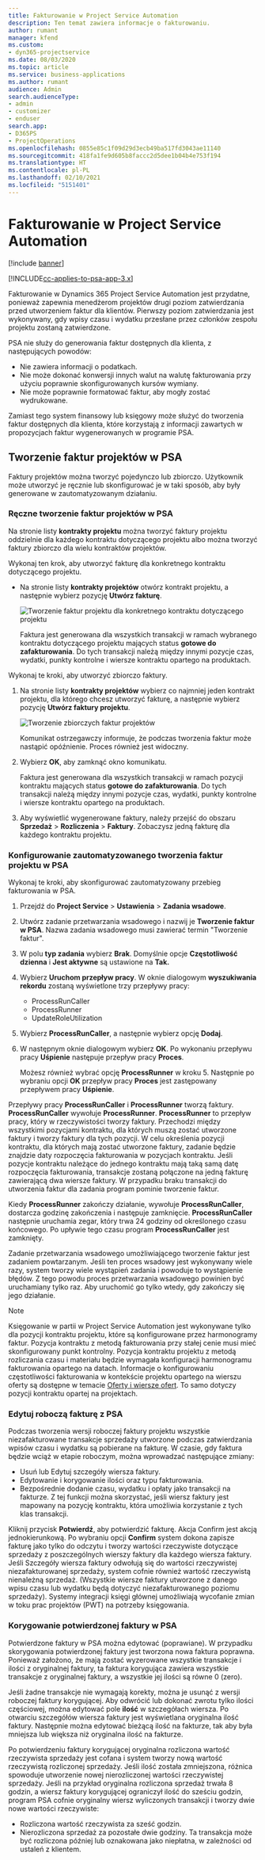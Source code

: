```yaml
---
title: Fakturowanie w Project Service Automation
description: Ten temat zawiera informacje o fakturowaniu.
author: rumant
manager: kfend
ms.custom:
- dyn365-projectservice
ms.date: 08/03/2020
ms.topic: article
ms.service: business-applications
ms.author: rumant
audience: Admin
search.audienceType:
- admin
- customizer
- enduser
search.app:
- D365PS
- ProjectOperations
ms.openlocfilehash: 0855e85c1f09d29d3ecb49ba517fd3043ae11140
ms.sourcegitcommit: 418fa1fe9d605b8faccc2d5dee1b04b4e753f194
ms.translationtype: HT
ms.contentlocale: pl-PL
ms.lasthandoff: 02/10/2021
ms.locfileid: "5151401"
---
```

# <a name="invoicing-in-project-service-automation"></a>Fakturowanie w Project Service Automation

[!include [banner](../includes/psa-now-project-operations.md)]

[!INCLUDE[cc-applies-to-psa-app-3.x](../includes/cc-applies-to-psa-app-3x.md)]

Fakturowanie w Dynamics 365 Project Service Automation jest przydatne, ponieważ zapewnia menedżerom projektów drugi poziom zatwierdzania przed utworzeniem faktur dla klientów. Pierwszy poziom zatwierdzania jest wykonywany, gdy wpisy czasu i wydatku przesłane przez członków zespołu projektu zostaną zatwierdzone.

PSA nie służy do generowania faktur dostępnych dla klienta, z następujących powodów:

- Nie zawiera informacji o podatkach.
- Nie może dokonać konwersji innych walut na walutę fakturowania przy użyciu poprawnie skonfigurowanych kursów wymiany.
- Nie może poprawnie formatować faktur, aby mogły zostać wydrukowane.

Zamiast tego system finansowy lub księgowy może służyć do tworzenia faktur dostępnych dla klienta, które korzystają z informacji zawartych w propozycjach faktur wygenerowanych w programie PSA.

## <a name="creating-project-invoices-in-psa"></a>Tworzenie faktur projektów w PSA

Faktury projektów można tworzyć pojedynczo lub zbiorczo. Użytkownik może utworzyć je ręcznie lub skonfigurować je w taki sposób, aby były generowane w zautomatyzowanym działaniu.

### <a name="manually-create-project-invoices-in-psa"></a>Ręczne tworzenie faktur projektów w PSA

Na stronie listy **kontrakty projektu** można tworzyć faktury projektu oddzielnie dla każdego kontraktu dotyczącego projektu albo można tworzyć faktury zbiorczo dla wielu kontraktów projektów.

Wykonaj ten krok, aby utworzyć fakturę dla konkretnego kontraktu dotyczącego projektu.

- Na stronie listy **kontrakty projektów** otwórz kontrakt projektu, a następnie wybierz pozycję **Utwórz fakturę**.

    ![Tworzenie faktur projektu dla konkretnego kontraktu dotyczącego projektu](media/CreateProjectInvoicesOneByOne.png)

    Faktura jest generowana dla wszystkich transakcji w ramach wybranego kontraktu dotyczącego projektu mających status **gotowe do zafakturowania**. Do tych transakcji należą między innymi pozycje czas, wydatki, punkty kontrolne i wiersze kontraktu opartego na produktach.

Wykonaj te kroki, aby utworzyć zbiorczo faktury.

1. Na stronie listy **kontrakty projektów** wybierz co najmniej jeden kontrakt projektu, dla którego chcesz utworzyć fakturę, a następnie wybierz pozycję **Utwórz faktury projektu**.

    ![Tworzenie zbiorczych faktur projektów](media/CreateProjectInvoicesBulk.png)

    Komunikat ostrzegawczy informuje, że podczas tworzenia faktur może nastąpić opóźnienie. Proces również jest widoczny.

2. Wybierz **OK**, aby zamknąć okno komunikatu.

    Faktura jest generowana dla wszystkich transakcji w ramach pozycji kontraktu mających status **gotowe do zafakturowania**. Do tych transakcji należą między innymi pozycje czas, wydatki, punkty kontrolne i wiersze kontraktu opartego na produktach.

3. Aby wyświetlić wygenerowane faktury, należy przejść do obszaru **Sprzedaż** \> **Rozliczenia** \> **Faktury**. Zobaczysz jedną fakturę dla każdego kontraktu projektu.

### <a name="set-up-automated-creation-of-project-invoices-in-psa"></a>Konfigurowanie zautomatyzowanego tworzenia faktur projektu w PSA

Wykonaj te kroki, aby skonfigurować zautomatyzowany przebieg fakturowania w PSA.

1. Przejdź do **Project Service** \> **Ustawienia** \> **Zadania wsadowe**.
2. Utwórz zadanie przetwarzania wsadowego i nazwij je **Tworzenie faktur w PSA**. Nazwa zadania wsadowego musi zawierać termin "Tworzenie faktur".
3. W polu **typ zadania** wybierz **Brak**. Domyślnie opcje **Częstotliwość dzienna** i **Jest aktywne** są ustawione na **Tak.**
4. Wybierz **Uruchom przepływ pracy**. W oknie dialogowym **wyszukiwania rekordu** zostaną wyświetlone trzy przepływy pracy:

    - ProcessRunCaller
    - ProcessRunner
    - UpdateRoleUtilization

5. Wybierz **ProcessRunCaller**, a następnie wybierz opcję **Dodaj**.
6. W następnym oknie dialogowym wybierz **OK**. Po wykonaniu przepływu pracy **Uśpienie** następuje przepływ pracy **Proces**.

    Możesz również wybrać opcję **ProcessRunner** w kroku 5. Następnie po wybraniu opcji **OK** przepływ pracy **Proces** jest zastępowany przepływem pracy **Uśpienie**.

Przepływy pracy **ProcessRunCaller** i **ProcessRunner** tworzą faktury. **ProcessRunCaller** wywołuje **ProcessRunner**. **ProcessRunner** to przepływ pracy, który w rzeczywistości tworzy faktury. Przechodzi między wszystkimi pozycjami kontraktu, dla których muszą zostać utworzone faktury i tworzy faktury dla tych pozycji. W celu określenia pozycji kontraktu, dla których mają zostać utworzone faktury, zadanie będzie znajdzie daty rozpoczęcia fakturowania w pozycjach kontraktu. Jeśli pozycje kontraktu należące do jednego kontraktu mają taką samą datę rozpoczęcia fakturowania, transakcje zostaną połączone na jedną fakturę zawierającą dwa wiersze faktury. W przypadku braku transakcji do utworzenia faktur dla zadania program pominie tworzenie faktur.

Kiedy **ProcessRunner** zakończy działanie, wywołuje **ProcessRunCaller**, dostarcza godzinę zakończenia i następuje zamknięcie. **ProcessRunCaller** następnie uruchamia zegar, który trwa 24 godziny od określonego czasu końcowego. Po upływie tego czasu program **ProcessRunCaller** jest zamknięty.

Zadanie przetwarzania wsadowego umożliwiającego tworzenie faktur jest zadaniem powtarzanym. Jeśli ten proces wsadowy jest wykonywany wiele razy, system tworzy wiele wystąpień zadania i powoduje to wystąpienie błędów. Z tego powodu proces przetwarzania wsadowego powinien być uruchamiany tylko raz. Aby uruchomić go tylko wtedy, gdy zakończy się jego działanie.

> [!NOTE]
> Księgowanie w partii w Project Service Automation jest wykonywane tylko dla pozycji kontraktu projektu, które są konfigurowane przez harmonogramy faktur. Pozycja kontraktu z metodą fakturowania przy stałej cenie musi mieć skonfigurowany punkt kontrolny. Pozycja kontraktu projektu z metodą rozliczania czasu i materiału będzie wymagała konfiguracji harmonogramu fakturowania opartego na datach. Informacje o konfigurowaniu częstotliwości fakturowania w kontekście projektu opartego na wierszu oferty są dostępne w temacie [Oferty i wiersze ofert](basic-quote-lines.md#invoice-schedule). To samo dotyczy pozycji kontraktu opartej na projektach.      
 
### <a name="edit-a-draft-psa-invoice"></a>Edytuj roboczą fakturę z PSA

Podczas tworzenia wersji roboczej faktury projektu wszystkie niezafakturowane transakcje sprzedaży utworzone podczas zatwierdzania wpisów czasu i wydatku są pobierane na fakturę. W czasie, gdy faktura będzie wciąż w etapie roboczym, można wprowadzać następujące zmiany:

- Usuń lub Edytuj szczegóły wiersza faktury.
- Edytowanie i korygowanie ilości oraz typu fakturowania.
- Bezpośrednie dodanie czasu, wydatku i opłaty jako transakcji na fakturze. Z tej funkcji można skorzystać, jeśli wiersz faktury jest mapowany na pozycję kontraktu, która umożliwia korzystanie z tych klas transakcji.

Kliknij przycisk **Potwierdź**, aby potwierdzić fakturę. Akcja Confirm jest akcją jednokierunkową. Po wybraniu opcji **Confirm** system dokona zapisze fakturę jako tylko do odczytu i tworzy wartości rzeczywiste dotyczące sprzedaży z poszczególnych wierszy faktury dla każdego wiersza faktury. Jeśli Szczegóły wiersza faktury odwołują się do wartości rzeczywistej niezafakturowanej sprzedaży, system cofnie również wartość rzeczywistą nienależną sprzedaż. (Wszystkie wiersze faktury utworzone z danego wpisu czasu lub wydatku będą dotyczyć niezafakturowanego poziomu sprzedaży). Systemy integracji księgi głównej umożliwiają wycofanie zmian w toku prac projektów (PWT) na potrzeby księgowania.

### <a name="correct-a-confirmed-psa-invoice"></a>Korygowanie potwierdzonej faktury w PSA

Potwierdzone faktury w PSA można edytować (poprawiane). W przypadku skorygowania potwierdzonej faktury jest tworzona nowa faktura poprawna. Ponieważ założono, że mają zostać wyzerowane wszystkie transakcje i ilości z oryginalnej faktury, ta faktura korygująca zawiera wszystkie transakcje z oryginalnej faktury, a wszystkie jej ilości są równe 0 (zero).

Jeśli żadne transakcje nie wymagają korekty, można je usunąć z wersji roboczej faktury korygującej. Aby odwrócić lub dokonać zwrotu tylko ilości częściowej, można edytować pole **ilość** w szczegółach wiersza. Po otwarciu szczegółów wiersza faktury jest wyświetlana oryginalna ilość faktury. Następnie można edytować bieżącą ilość na fakturze, tak aby była mniejsza lub większa niż oryginalna ilość na fakturze.

Po potwierdzeniu faktury korygującej oryginalna rozliczona wartość rzeczywista sprzedaży jest cofana i system tworzy nową wartość rzeczywistą rozliczonej sprzedaży. Jeśli ilość została zmniejszona, różnica spowoduje utworzenie nowej nierozliczonej wartości rzeczywistej sprzedaży. Jeśli na przykład oryginalna rozliczona sprzedaż trwała 8 godzin, a wiersz faktury korygującej ograniczył ilość do sześciu godzin, program PSA cofnie oryginalny wiersz wyliczonych transakcji i tworzy dwie nowe wartości rzeczywiste:

- Rozliczona wartość rzeczywista za sześć godzin.
- Nierozliczona sprzedaż za pozostałe dwie godziny. Ta transakcja może być rozliczona później lub oznakowana jako niepłatna, w zależności od ustaleń z klientem.
